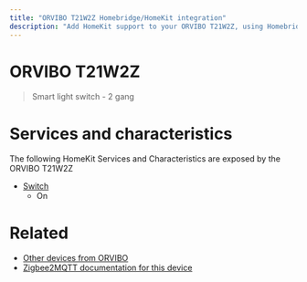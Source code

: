 ```yaml
---
title: "ORVIBO T21W2Z Homebridge/HomeKit integration"
description: "Add HomeKit support to your ORVIBO T21W2Z, using Homebridge, Zigbee2MQTT and homebridge-z2m."
---
```

<!---
This file has been GENERATED using src/docgen/docgen.ts
DO NOT EDIT THIS FILE MANUALLY!
-->
# ORVIBO T21W2Z
> Smart light switch - 2 gang


# Services and characteristics
The following HomeKit Services and Characteristics are exposed by
the ORVIBO T21W2Z

* [Switch](../../switch.md)
  * On


# Related
* [Other devices from ORVIBO](../index.md#orvibo)
* [Zigbee2MQTT documentation for this device](https://www.zigbee2mqtt.io/devices/T21W2Z.html)